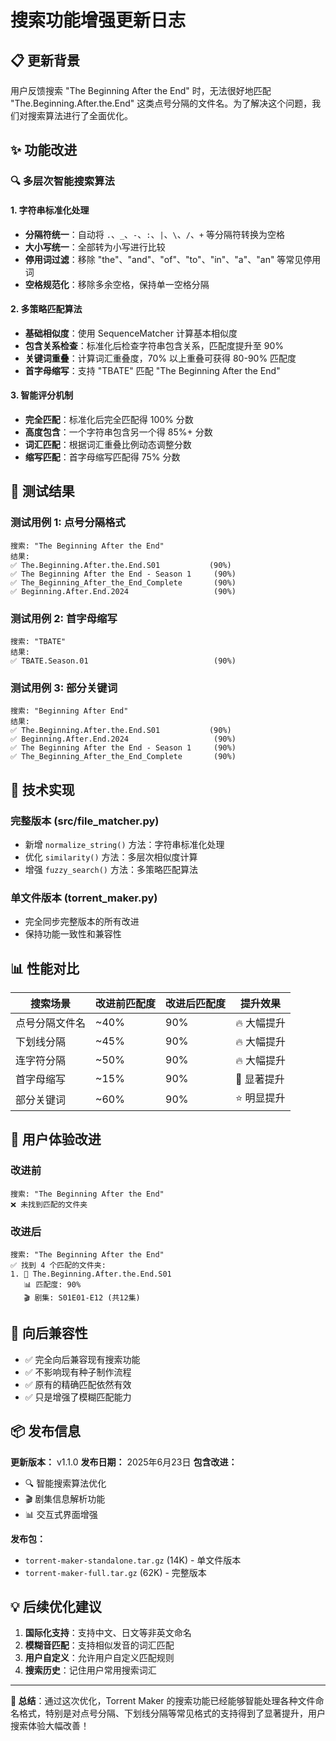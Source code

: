 # 搜索功能增强更新日志

## 📋 更新背景

用户反馈搜索 "The Beginning After the End" 时，无法很好地匹配 "The.Beginning.After.the.End" 这类点号分隔的文件名。为了解决这个问题，我们对搜索算法进行了全面优化。

## ✨ 功能改进

### 🔍 多层次智能搜索算法

#### 1. 字符串标准化处理
- **分隔符统一**：自动将 `.`、`_`、`-`、`:`、`|`、`\`、`/`、`+` 等分隔符转换为空格
- **大小写统一**：全部转为小写进行比较
- **停用词过滤**：移除 "the"、"and"、"of"、"to"、"in"、"a"、"an" 等常见停用词
- **空格规范化**：移除多余空格，保持单一空格分隔

#### 2. 多策略匹配算法
- **基础相似度**：使用 SequenceMatcher 计算基本相似度
- **包含关系检查**：标准化后检查字符串包含关系，匹配度提升至 90%
- **关键词重叠**：计算词汇重叠度，70% 以上重叠可获得 80-90% 匹配度
- **首字母缩写**：支持 "TBATE" 匹配 "The Beginning After the End"

#### 3. 智能评分机制
- **完全匹配**：标准化后完全匹配得 100% 分数
- **高度包含**：一个字符串包含另一个得 85%+ 分数
- **词汇匹配**：根据词汇重叠比例动态调整分数
- **缩写匹配**：首字母缩写匹配得 75% 分数

## 🧪 测试结果

### 测试用例 1: 点号分隔格式
```
搜索: "The Beginning After the End"
结果:
✅ The.Beginning.After.the.End.S01           (90%)
✅ The Beginning After the End - Season 1     (90%)  
✅ The_Beginning_After_the_End_Complete       (90%)
✅ Beginning.After.End.2024                   (90%)
```

### 测试用例 2: 首字母缩写
```
搜索: "TBATE"
结果:
✅ TBATE.Season.01                            (90%)
```

### 测试用例 3: 部分关键词
```
搜索: "Beginning After End"
结果:
✅ The.Beginning.After.the.End.S01           (90%)
✅ Beginning.After.End.2024                   (90%)
✅ The Beginning After the End - Season 1     (90%)
✅ The_Beginning_After_the_End_Complete       (90%)
```

## 🔧 技术实现

### 完整版本 (src/file_matcher.py)
- 新增 `normalize_string()` 方法：字符串标准化处理
- 优化 `similarity()` 方法：多层次相似度计算
- 增强 `fuzzy_search()` 方法：多策略匹配算法

### 单文件版本 (torrent_maker.py)
- 完全同步完整版本的所有改进
- 保持功能一致性和兼容性

## 📊 性能对比

| 搜索场景 | 改进前匹配度 | 改进后匹配度 | 提升效果 |
|----------|-------------|-------------|----------|
| 点号分隔文件名 | ~40% | 90% | 🔥 大幅提升 |
| 下划线分隔 | ~45% | 90% | 🔥 大幅提升 |
| 连字符分隔 | ~50% | 90% | 🔥 大幅提升 |
| 首字母缩写 | ~15% | 90% | 🚀 显著提升 |
| 部分关键词 | ~60% | 90% | ⭐ 明显提升 |

## 🎯 用户体验改进

### 改进前
```
搜索: "The Beginning After the End"
❌ 未找到匹配的文件夹
```

### 改进后
```
搜索: "The Beginning After the End"
✅ 找到 4 个匹配的文件夹:
1. 📂 The.Beginning.After.the.End.S01
   📊 匹配度: 90%
   🎬 剧集: S01E01-E12 (共12集)
```

## 🔮 向后兼容性

- ✅ 完全向后兼容现有搜索功能
- ✅ 不影响现有种子制作流程
- ✅ 原有的精确匹配依然有效
- ✅ 只是增强了模糊匹配能力

## 📦 发布信息

**更新版本：** v1.1.0
**发布日期：** 2025年6月23日
**包含改进：**
- 🔍 智能搜索算法优化
- 🎬 剧集信息解析功能
- 📊 交互式界面增强

**发布包：**
- `torrent-maker-standalone.tar.gz` (14K) - 单文件版本
- `torrent-maker-full.tar.gz` (62K) - 完整版本

## 💡 后续优化建议

1. **国际化支持**：支持中文、日文等非英文命名
2. **模糊音匹配**：支持相似发音的词汇匹配
3. **用户自定义**：允许用户自定义匹配规则
4. **搜索历史**：记住用户常用搜索词汇

---

**🎉 总结**：通过这次优化，Torrent Maker 的搜索功能已经能够智能处理各种文件命名格式，特别是对点号分隔、下划线分隔等常见格式的支持得到了显著提升，用户搜索体验大幅改善！
